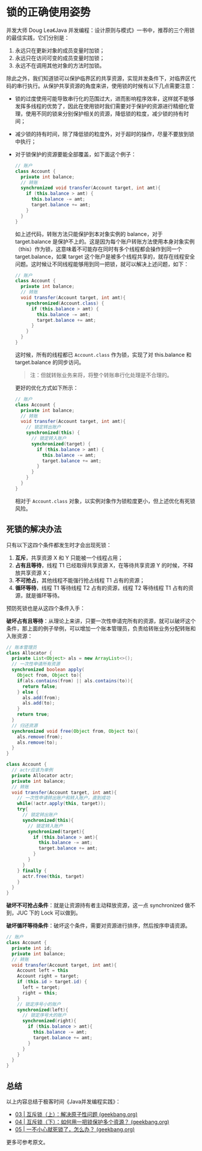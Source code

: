 # 锁的正确使用姿势

并发大师 Doug Lea《Java 并发编程：设计原则与模式》一书中，推荐的三个用锁的最佳实践，它们分别是：

1. 永远只在更新对象的成员变量时加锁；
2. 永远只在访问可变的成员变量时加锁；
3. 永远不在调用其他对象的方法时加锁。

除此之外，我们知道锁可以保护临界区的共享资源，实现并发条件下，对临界区代码的串行执行。从保护共享资源的角度来讲，使用锁的时候有以下几点需要注意：

- 锁的过度使用可能导致串行化的范围过大，进而影响程序效率，这样就不能够发挥多线程的优势了，因此在使用锁时我们需要对于保护的资源进行精细化管理，使用不同的锁来分别保护相关的资源，降低锁的粒度，减少锁的持有时间；

- 减少锁的持有时间，除了降低锁的粒度外，对于超时的操作，尽量不要放到锁中执行；

- 对于锁保护的资源要能全部覆盖，如下面这个例子：

  ```java
  // 账户
  class Account {
    private int balance;
    // 转账
    synchronized void transfer(Account target, int amt){
      if (this.balance > amt) {
        this.balance -= amt;
        target.balance += amt;
      }
    } 
  }
  ```

  如上述代码，转账方法只能保护到本对象实例的 balance，对于 target.balance 是保护不上的。这是因为每个账户转账方法使用本身对象实例（this）作为锁，这意味着不可能存在同时有多个线程都会操作到同一个 target.balance，如果 target 这个账户是被多个线程共享的，就存在线程安全问题。这时候让不同线程能够用到同一把锁，就可以解决上述问题，如下：

  ```java
  // 账户
  class Account {
    private int balance;
    // 转账
    void transfer(Account target, int amt){
      synchronized(Account.class) {
        if (this.balance > amt) {
          this.balance -= amt;
          target.balance += amt;
        }
      }
    } 
  }
  ```

  这时候，所有的线程都已 `Account.class` 作为锁，实现了对 this.balance 和 target.balance 的同步访问。

  > 注：但就转账业务来将，将整个转账串行化处理是不合理的。

  更好的优化方式如下所示：

  ```java
  // 账户
  class Account {
    private int balance;
    // 转账
    void transfer(Account target, int amt){
      // 锁定转出账户
      synchronized(this) {              
        // 锁定转入账户
        synchronized(target) {           
          if (this.balance > amt) {
            this.balance -= amt;
            target.balance += amt;
          }
        }
      }
    } 
  }
  ```

  相对于 `Account.class` 对象，以实例对象作为锁粒度更小，但上述优化有死锁风险。

## 死锁的解决办法

只有以下这四个条件都发生时才会出现死锁：

1. **互斥**，共享资源 X 和 Y 只能被一个线程占用；
2. **占有且等待**，线程 T1 已经取得共享资源 X，在等待共享资源 Y 的时候，不释放共享资源 X；
3. **不可抢占**，其他线程不能强行抢占线程 T1 占有的资源；
4. **循环等待**，线程 T1 等待线程 T2 占有的资源，线程 T2 等待线程 T1 占有的资源，就是循环等待。

预防死锁也是从这四个条件入手：

**破坏占有且等待**：从理论上来讲，只要一次性申请完所有的资源，就可以破坏这个条件，那上面的例子举例，可以增加一个账本管理员，负责给转账业务分配转账和入账资源：

```java
// 账本管理员
class Allocator {
  private List<Object> als = new ArrayList<>();
  // 一次性申请所有资源
  synchronized boolean apply(
    Object from, Object to){
    if(als.contains(from) || als.contains(to)){
      return false;  
    } else {
      als.add(from);
      als.add(to);  
    }
    return true;
  }
  // 归还资源
  synchronized void free(Object from, Object to){
    als.remove(from);
    als.remove(to);
  }
}

class Account {
  // actr应该为单例
  private Allocator actr;
  private int balance;
  // 转账
  void transfer(Account target, int amt){
    // 一次性申请转出账户和转入账户，直到成功
    while(!actr.apply(this, target));
    try{
      // 锁定转出账户
      synchronized(this){              
        // 锁定转入账户
        synchronized(target){           
          if (this.balance > amt){
            this.balance -= amt;
            target.balance += amt;
          }
        }
      }
    } finally {
      actr.free(this, target)
    }
  } 
}
```

**破坏不可抢占条件**：就是让资源持有者主动释放资源，这一点 synchronized 做不到，JUC 下的 Lock 可以做到。

**破坏循环等待条件**：破坏这个条件，需要对资源进行排序，然后按序申请资源。

```java
// 账户
class Account {
  private int id;
  private int balance;
  // 转账
  void transfer(Account target, int amt){
    Account left = this        
    Account right = target;    
    if (this.id > target.id) { 
      left = target;           
      right = this;            
    }                          
    // 锁定序号小的账户
    synchronized(left){
      // 锁定序号大的账户
      synchronized(right){ 
        if (this.balance > amt){
          this.balance -= amt;
          target.balance += amt;
        }
      }
    }
  } 
}
```

## 总结

以上内容总结于极客时间《Java并发编程实践》：

- [03 | 互斥锁（上）：解决原子性问题 (geekbang.org)](https://time.geekbang.org/column/article/84344)
- [04 | 互斥锁（下）：如何用一把锁保护多个资源？ (geekbang.org)](https://time.geekbang.org/column/article/84601)
- [05 | 一不小心就死锁了，怎么办？ (geekbang.org)](https://time.geekbang.org/column/article/85001)

更多可参考原文。